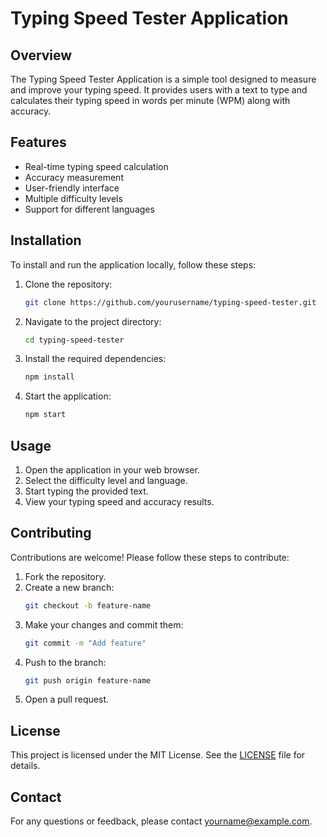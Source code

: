 # Typing Speed Tester Application

## Overview
The Typing Speed Tester Application is a simple tool designed to measure and improve your typing speed. It provides users with a text to type and calculates their typing speed in words per minute (WPM) along with accuracy.

## Features
- Real-time typing speed calculation
- Accuracy measurement
- User-friendly interface
- Multiple difficulty levels
- Support for different languages

## Installation
To install and run the application locally, follow these steps:

1. Clone the repository:
    ```bash
    git clone https://github.com/yourusername/typing-speed-tester.git
    ```
2. Navigate to the project directory:
    ```bash
    cd typing-speed-tester
    ```
3. Install the required dependencies:
    ```bash
    npm install
    ```
4. Start the application:
    ```bash
    npm start
    ```

## Usage
1. Open the application in your web browser.
2. Select the difficulty level and language.
3. Start typing the provided text.
4. View your typing speed and accuracy results.

## Contributing
Contributions are welcome! Please follow these steps to contribute:

1. Fork the repository.
2. Create a new branch:
    ```bash
    git checkout -b feature-name
    ```
3. Make your changes and commit them:
    ```bash
    git commit -m "Add feature"
    ```
4. Push to the branch:
    ```bash
    git push origin feature-name
    ```
5. Open a pull request.

## License
This project is licensed under the MIT License. See the [LICENSE](LICENSE) file for details.

## Contact
For any questions or feedback, please contact [yourname@example.com](mailto:yourname@example.com).
